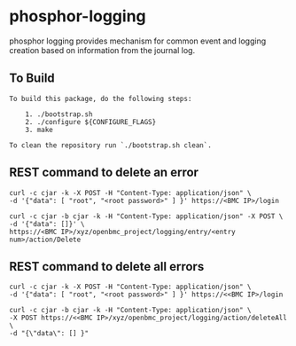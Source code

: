 # phosphor-logging
phosphor logging provides mechanism for common event and logging creation based
on information from the journal log.

## To Build
```
To build this package, do the following steps:

    1. ./bootstrap.sh
    2. ./configure ${CONFIGURE_FLAGS}
    3. make

To clean the repository run `./bootstrap.sh clean`.
```
## REST command to delete an error

    curl -c cjar -k -X POST -H "Content-Type: application/json" \
    -d '{"data": [ "root", "<root password>" ] }' https://<BMC IP>/login

    curl -c cjar -b cjar -k -H "Content-Type: application/json" -X POST \
    -d '{"data": []}' \
    https://<BMC IP>/xyz/openbmc_project/logging/entry/<entry num>/action/Delete

## REST command to delete all errors

    curl -c cjar -k -X POST -H "Content-Type: application/json" \
    -d '{"data": [ "root", "<root password>" ] }' https://<<BMC IP>/login

    curl -c cjar -b cjar -k -H "Content-Type: application/json" \
    -X POST https://<<BMC IP>/xyz/openbmc_project/logging/action/deleteAll \
    -d "{\"data\": [] }"

